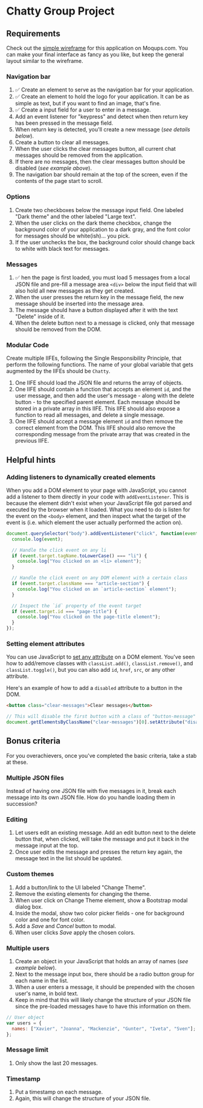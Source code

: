 # Chatty Group Project

## Requirements

Check out the [simple wireframe](https://app.moqups.com/chortlehoort/uGBbLbK46Y/view/page/a3bd0c733) for this application on Moqups.com. You can make your final interface as fancy as you like, but keep the general layout similar to the wireframe.

### Navigation bar

1. :white_check_mark: Create an element to serve as the navigation bar for your application.
1. :white_check_mark: Create an element to hold the logo for your application. It can be as simple as text, but if you want to find an image, that's fine.
1. :white_check_mark: Create a input field for a user to enter in a message.
1. Add an event listener for "keypress" and detect when then return key has been pressed in the message field.
1. When return key is detected, you'll create a new message (*see details below*).
1. Create a button to clear all messages.
1. When the user clicks the clear messages button, all current chat messages should be removed from the application.
1. If there are no messages, then the clear messages button should be disabled (*see example above*).
1. The navigation bar should remain at the top of the screen, even if the contents of the page start to scroll.

### Options

1. Create two checkboxes below the message input field. One labeled "Dark theme" and the other labeled "Large text".
1. When the user clicks on the dark theme checkbox, change the background color of your application to a dark gray, and the font color for messages should be white(ish)... you pick.
1. If the user unchecks the box, the background color should change back to white with black text for messages.

### Messages
1. :white_check_mark: hen the page is first loaded, you must load 5 messages from a local JSON file and pre-fill a message area `<div>` below the input field that will also hold all new messages as they get created.
1. When the user presses the return key in the message field, the new message should be inserted into the message area.
1. The message should have a button displayed after it with the text "Delete" inside of it.
1. When the delete button next to a message is clicked, only that message should be removed from the DOM.


### Modular Code

Create multiple IIFEs, following the Single Responsibility Principle, that perform the following functions. The name of your global variable that gets augmented by the IIFEs should be `Chatty`.

1. One IIFE should load the JSON file and returns the array of objects.
1. One IIFE should contain a function that accepts an element `id`, and the user message, and then add the user's message - along with the delete button - to the specified parent element. Each message should be stored in a private array in this IIFE. This IIFE should also expose a function to read all messages, and delete a single message.
1. One IIFE should accept a message element `id` and then remove the correct element from the DOM. This IIFE should also remove the corresponding message from the private array that was created in the previous IIFE.

## Helpful hints

### Adding listeners to dynamically created elements

When you add a DOM element to your page with JavaScript, you cannot add a listener to them directly in your code with `addEventListener`. This is because the element didn't exist when your JavaScript file got parsed and executed by the browser when it loaded. What you need to do is listen for the event on the `<body>` element, and then inspect what the target of the event is (i.e. which element the user actually performed the action on).

```js
document.querySelector("body").addEventListener("click", function(event) {
  console.log(event);

  // Handle the click event on any li
  if (event.target.tagName.toLowerCase() === "li") {
    console.log("You clicked on an <li> element");
  }

  // Handle the click event on any DOM element with a certain class
  if (event.target.className === "article-section") {
    console.log("You clicked on an `article-section` element");
  }

  // Inspect the `id` property of the event target
  if (event.target.id === "page-title") {
    console.log("You clicked on the page-title element");
  }
});
```

### Setting element attributes

You can use JavaScript to [set any attribute](https://developer.mozilla.org/en-US/docs/Web/API/Element/setAttribute) on a DOM element. You've seen how to add/remove classes with `classList.add()`, `classList.remove()`, and `classList.toggle()`, but you can also add `id`, `href`, `src`, or any other attribute.

Here's an example of how to add a `disabled` attribute to a button in the DOM.

```html
<button class="clear-messages">Clear messages</button>
```

```js
// This will disable the first button with a class of "button-message"
document.getElementsByClassName("clear-messages")[0].setAttribute("disabled", true);
```


## Bonus criteria

For you overachievers, once you've completed the basic criteria, take a stab at these.

### Multiple JSON files

Instead of having one JSON file with five messages in it, break each message into its own JSON file. How do you handle loading them in succession?

### Editing

1. Let users edit an existing message. Add an edit button next to the delete button that, when clicked, will take the message and put it back in the message input at the top.
1. Once user edits the message and presses the return key again, the message text in the list should be updated.

### Custom themes

1. Add a button/link to the UI labeled "Change Theme".
1. Remove the existing elements for changing the theme.
1. When user click on Change Theme element, show a Bootstrap modal dialog box.
1. Inside the modal, show two color picker fields - one for background color and one for font color.
1. Add a *Save* and *Cancel* button to modal.
1. When user clicks *Save* apply the chosen colors.

### Multiple users

1. Create an object in your JavaScript that holds an array of names (*see example below*).
1. Next to the message input box, there should be a radio button group for each name in the list.
1. When a user enters a message, it should be prepended with the chosen user's name, in bold text.
1. Keep in mind that this will likely change the structure of your JSON file since the pre-loaded messages have to have this information on them.

```js
// User object
var users = {
  names: ["Xavier", "Joanna", "Mackenzie", "Gunter", "Iveta", "Sven"];
};
```

### Message limit

1. Only show the last 20 messages.

### Timestamp

1. Put a timestamp on each message.
1. Again, this will change the structure of your JSON file.
